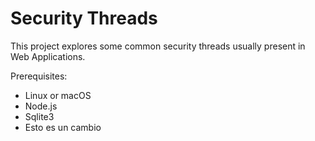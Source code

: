# Security Threads

This project explores some common security threads usually present in Web Applications.

Prerequisites:
- Linux or macOS
- Node.js
- Sqlite3
- Esto es un cambio

